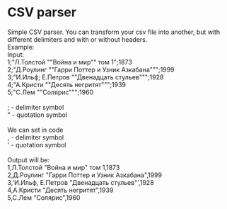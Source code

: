 <h1>CSV parser</h1>

Simple CSV parser. You can transform your csv file into another, but with different delimiters and with or without headers.
<br/>
Example:<br/>
Input: <br/>
1;"Л.Толстой ""Война и мир"" том 1";1873<br/>
2;"Д.Роулинг ""Гарри Поттер и Узник Азкабана""";1999<br/>
3;"И.Ильф; Е.Петров ""Двенадцать стульев""";1928<br/>
4;"А.Кристи ""Десять негритят""";1939<br/>
5;"С.Лем ""Солярис""";1960<br/>
<br/>
; - delimiter symbol<br/>
" - quotation symbol<br/>
<br/>
We can set in code<br/>
, - delimiter symbol<br/>
' - quotation symbol<br/>
<br/>
Output will be:<br/>
1,Л.Толстой "Война и мир" том 1,1873<br/>
2,Д.Роулинг "Гарри Поттер и Узник Азкабана",1999<br/>
3,'И.Ильф, Е.Петров "Двенадцать стульев"',1928<br/>
4,А.Кристи "Десять негритят",1939<br/>
5,С.Лем "Солярис",1960<br/>
